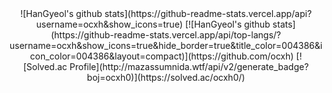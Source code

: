 <div align="center">
  ![HanGyeol's github stats](https://github-readme-stats.vercel.app/api?username=ocxh&show_icons=true)
  [![HanGyeol's github stats](https://github-readme-stats.vercel.app/api/top-langs/?username=ocxh&show_icons=true&hide_border=true&title_color=004386&icon_color=004386&layout=compact)](https://github.com/ocxh)
  [![Solved.ac Profile](http://mazassumnida.wtf/api/v2/generate_badge?boj=ocxh0)](https://solved.ac/ocxh0/)
</div>
